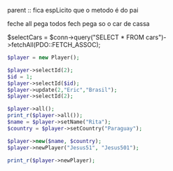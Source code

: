 parent :: fica espLicito que o metodo é do pai


feche all pega todos
fech pega so o car de cassa


$selectCars = $conn->query("SELECT * FROM cars")->fetchAll(PDO::FETCH_ASSOC);


```php
$player = new Player();

$player->selectId(2);
$id = 1;
$player->selectId($id);
$player->update(2,"Eric","Brasil");
$player->selectId(2);

$player->all();
print_r($player->all());
$name = $player->setName("Rita");
$country = $player->setCountry("Paraguay");

$player->new($name, $country);
$player->newPlayer("Jesus51", "Jesus501");

print_r($player->newPlayer);

```